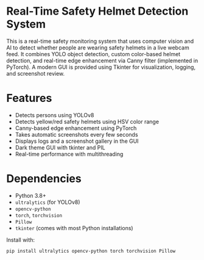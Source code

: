 # Real-Time Safety Helmet Detection System

This is a real-time safety monitoring system that uses computer vision and AI to detect whether people are wearing safety helmets in a live webcam feed. It combines YOLO object detection, custom color-based helmet detection, and real-time edge enhancement via Canny filter (implemented in PyTorch). A modern GUI is provided using Tkinter for visualization, logging, and screenshot review.

# Features

- Detects persons using YOLOv8
- Detects yellow/red safety helmets using HSV color range
- Canny-based edge enhancement using PyTorch
- Takes automatic screenshots every few seconds
- Displays logs and a screenshot gallery in the GUI
- Dark theme GUI with tkinter and PIL
- Real-time performance with multithreading

# Dependencies

- Python 3.8+
- `ultralytics` (for YOLOv8)
- `opencv-python`
- `torch`, `torchvision`
- `Pillow`
- `tkinter` (comes with most Python installations)

Install with:

```bash
pip install ultralytics opencv-python torch torchvision Pillow
